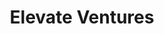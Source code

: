 ---
layout: firm_page
title: "Elevate Ventures"
id: "elevateventures.com"
permalink: "/elevateventureselevateventures.com/"
website: "https://elevateventures.com"
offices: "Indianapolis (United States)"
investment_stages: "Pre-Seed, Seed, Series A"
portfolio_companies: "120Water, 3B Apps, 3BG Supply Co, Acoustical Music Tech, Adapta Education, Adipo Therapeutics, Adranos, Advanced Renewable Power, Aeroflux, AfterSchool HQ, AgenDx Biosciences, AIT Bioscience, Akanocure Pharmaceuticals, Akeila Bio, Allera Tech, Amplified Sciences, Anu, Anvl, Apexian Pharmaceuticals, APL nextED, App Press, Applied Biotherapeutics, AquaSpy, Araqev, ArtBot, Assurance Health System, At Home Health Services, Ateios, Atlas 3D, Atti, Authenticx, Awesome People Leaders, BabyPlus, BDYWR, Beast Coast Gaming, Befits, BeyondRanked, Biokorf, Bionode, Biothermic Process Controls, Blue Pillar, Blueprint Stats, Boardable, Bolstra, Boost App, Boosterville, BoxFox, Breakthrough Solutions, Brickell Biotech, Brightlamp, C2 Medical Robotics, Caevisus, Canopy, CaptureNoire, Casted, Catena, Catheter Research, Catipult, Chaser, Civic Champs, Clear Software, ClearObject, ClearScholar, Cobomba, CODEinCLASS, Collabrix.Studio, Combined Curiosity, CommSense, Compendium, Confluence Pharmaceuticals, Conquer, Consensus Networks, Construct Intel, Contango, ConverSight.ai, CoolCorp, Cordian Technologies, Costello, Courseload, Covert Defenses, CPrecisely, Creole Style, CruiseAlly, CSA360 Software, Curvo Labs, Cyber Inform, D2P, DaVinci Wearables, Davista Technologies, Day AI, DENCODA, Diagnotes, DiningTek, DinnerCall, DiversiFind, Docket HQ, DocuMentor, Double Down Spirits, Doxly, Drive Now App, Driver on Deck, EatHere®, Eclipse Orthopaedics, EDGE Sound Research, Ekkobar, Elate, Ellipsis Education, Emerging Threats Pro, Emkow Johnson, Emplify, Endless Eyewear, Enhance Therapies, Enriched App, EnviroSolve BioEnergy, Erikson Motors, Escalated Solutions, Everewear, ExpiWell, Explore Interactive, EZ-Chow, Fatheadz, Fia Technologies, Inc, FiberX, Finniva Technologies, Inc, Flamel AI, FlightProfiler, FloVision, FNEX, Folia, FoodMeets, Forecastr, Frameworks Marketing Group, Frontier Additive Manufacturing, FroYo XPress, Gamerized, Ganance, Gen3Bio, GeniPhys, GeoH, Get Cheddar, Gitta, Go Electric, Good For The Goose, GradMeet, Grannus Therapeutics, Grantcycle, Graphene Synthetic Fuels, Greenlight Guru, Groundata Technologies, Groundwork, Guardian Bike Company, Gusto, Habits, Haven, hc1.com, Healthcare Anywhere, HelloFrom, Here Here Market, HGMC Supply, How's Mom, HUMN Capital, HySonic Technologies, Imagine Medical Device, ImmuneWorks, IN Statewide Cert. Dev. Corp, IndiAide, Inscope Medical Solutions, Insignum AgTech, Integrate School, Intellect Bay, International Global Solutions, Intrepid Phoenix Ventures, Invoke Learning, Ivy Tech Labs Corp, Ixana, Jada Beauty, JETSWEAT, Jewell Laboratories, JUA Technologies International, Juke Technologies, Karyosoft, KinaSense, KINGA SAFETY, Kinney Group, KLOTO Social, Konnex.AI, Kovina Therapeutics, Laxis, Lead My Care, Leaftech Ag, Lena Works, LensQuote, Lessonly, LifeDrive, Lodos Theranostics, Lokator Pitching Academy, Lumatic Imagery, Lumen Bio, Magpie, MakeMyMove, Manweb Services, Market Wagon, MediTrak Life, Membershine, Midwest Dollar Stores, Mili Llama, Miller Co Medical Devices, Mimik Studio, Mimir, Mirteq, MITO Material Solutions, Mobile Enerlytics, Mobile reCell, MomentPath, Monument Biosciences, Motion Sports, Motivating Systems, Motoring Labs, Moxie Girl, MPB Essential Technology, MPower, MR-Link, Multiscale Integrated Technology Solutions, myBiometry, myCOI, NanoBio Designs, Nanovis, Nature Greens, Nearwave Corp, neli, NEPHRAWN, NERx Biosciences, Neurava, Neuro Vigor, Neurodon, New Territory, Newton's Laws of Transportation, Nice Technologies, North American Cold Storage, Noveltor, Novilytic, Novosteo, Oak Security Group, On Target Laboratories, ONEOQ, OpenInsights, OpStart Growth, Ortho3D, Overfuel, Owl Manor Medical, PactSafe, Paid.care, Paiper, Paperclip Fitness, Paradise Spreads, Parker Technology, PartTec, Pattern89, Pauly Jail Building Company, PawCo Foods, PAXAFE, Pay4Me, PayK12, PBTT Inc, PDS Biotechnology Corp, Peak Mind, Penguin Innovations, Perceivant, Periodic, Perpetua Technologies, PERQ Software, Petal Solutions, PharmaPrinter, Phicrobe, Phlebotics, pi lab, Pillar Software, Plan Forward, Plantennas, Pocket Methods, PolicyStat, PowderKeg, Predictflow, Predictive Wear, Prehensile Technologies, Presidential Properties, Primer, Probari, Prosolia, Prospect XR, PURSPEC, Qualifi Technologies, Quality Environmental Professionals, Quantum Research Sciences, Quarion Technology, Queue0, Rabbit Tractors, RAZOR Medical Instruments, Realync, Recovery Force Health, RedPost, rel Eve, Relay Software, ReproHealth Technologies, Resarci Therapeutics, Respiratory Health Tech, REVTECH Materials, Rhome, Rides2U, Rofori Corporation, ROGUE.AI, RootNote, Round Four, Russell Grooming, Salesvue, Scale Computing, Scioto Biosciences Inc, Scout, Selfless.ly, Semiring, SensorHound, Sharpen Technologies, ShopScope, ShuffleMe, Sigstr, SIMBA Chain, SimpleSortie, Simplexity Simulations, Sintact Medical Systems, Skyepack, Sleep Easy Technology, Slice, Slipstream Projects, Smart Apply, Smarter Remarketer, SmartFile, SmartGait, Socio Labs, Soloist, Solstice Medical, SonarMed, Soteria Flooring, Soundspace Technology, SPEAK MODalities, Speak2Day, SpeechVive, Spensa Technologies, Spotlight Cybersecurity, SpringBuk, SproutBox, Stage & Set, Stagetime, Stamus Networks, Stark Technologies, SteadyServ Technologies, Stellar, STEMinent, Storybolt, Stray Light Optical Technologies, Streme, STUDIA.app, Sunny, Switch 3DP, Sword Bio, Tactile Engineering, TangerineX, TARGAMITE, Tato, TayCo Brace, Tee Genius, Teichos Laboratories, TenantTracker, Terminus Software, Tessellated, The InternX, The Juice Software, The Learning Alliance, The New Paper, Therapprove, TipSwift, TitleWise Technologies, Toolsey, Toralgen, Torchlite Technologies, Total MIND CARE, Totchop, Traction Ag, Traduality Language Solutions, Trava Security, Trek10, Trinity Guardion, True Essence Foods, UChef, UjAMAA, Ultra Ankle, UniBubbles, Uniform Sierra Aerospace, Unitus.ai, Upper Hand, Valgotech, VeoRide, Vibenomics, Vibronix, Vice Lotteries, VinSense, visitorX, Vital View Technologies, Vitalswap Technologies, Vsimple, Wave Therapeutics, Web3Sense, WebLink International, Wellfount Corp, WhatFriendsDo, Wicked Sheets, Wiistream, Wolfe Diversified Industries, Wolfpack Chassis, WordSentry, Woven Teams, Xponent Power, XR Technologies, Your Money Line, Yourco, ZeaVaxx, ZeroCarb LYFE, ZeroUI Inc, Ziptility, Zorion Medical"
portfolio_link: "https://elevateventures.com/portfolio/"
investment_markets: "Software, Life Science, HardTech, AgTech, Product"
founded_year: ""
description: "Elevate Ventures is a venture capital firm focused on empowering entrepreneurs in Indiana. They invest in cross-sector innovation-driven companies at Pre-Seed, Seed, and Series A stages, providing capital, mentorship, and resources."
linkedin: "https://www.linkedin.com/company/elevate-ventures-inc-/"
twitter: "https://twitter.com/ElevateIN"
instagram: ""
team_page: "https://elevateventures.com/team/"
investor_type: "Venture Capital"
crunchbase: ""
pitchbook: ""

# SEO Optimization
meta_title: "Elevate Ventures - VC Firm - projectstartups.com"
meta_description: "Elevate Ventures, Elevate Ventures is a venture capital firm focused on empowering entrepreneurs in Indiana. They invest in cross-sector innovation-driven companies at ..."
meta_keywords: "Elevate Ventures, Software, Life Science, HardTech, AgTech, Product, VC firm, venture capital, startup investor, projectstartups.com"
canonical_url: "https://vc.projectstartups.com/elevateventureselevateventures.com/"
---
